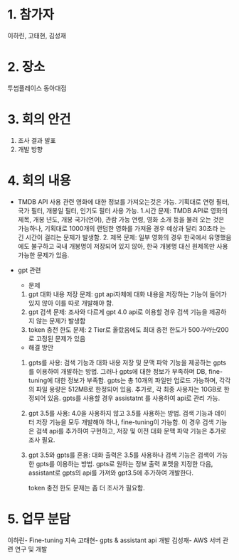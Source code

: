# 1. 참가자
이하린, 고태현, 김성재

# 2. 장소
투썸플레이스 동아대점

# 3. 회의 안건
1. 조사 결과 발표
2. 개발 방향

# 4. 회의 내용
* TMDB API 사용 관련
  영화에 대한 정보를 가져오는것은 가능. 기획대로 연령 필터, 국가 필터, 개봉일 필터, 인기도 필터 사용 가능.
   1.시간 문제:
    TMDB API로 영화의 제목, 개봉 년도, 개봉 국가(언어), 관람 가능 연령, 영화 소개 등을 불러 오는 것은 가능하나, 기획대로 1000개의 랜덤한 영화를 가져올 경우 예상과 달리 30초라 는 긴 시간이 걸리는 문제가 발생함.
  2. 제목 문제:
  일부 영화의 경우 한국에서 유명했음에도 불구하고 국내 개봉명이 저장되어 있지 않아, 한국 개봉명 대신 원제목만 사용 가능한 문제가 있음.

* gpt 관련
   * 문제
   1. gpt 대화 내용 저장 문제:
      gpt api자체에 대화 내용을 저장하는 기능이 들어가 있지 않아 이를 따로 개발해야 함.
  2. gpt 검색 문제:
     조사와 다르게 gpt 4.0 api로 이용할 경우 검색 기능을 제공하지 않는 문제가 발생함
  3. token 충전 한도 문제:
     2 Tier로 올랐음에도 최대 충전 한도가 500$가 아닌 200$로 고정된 문제가 있음

  * 해결 방안
  1. gpts를 사용:
       검색 기능과 대화 내용 저장 및 문맥 파악 기능을 제공하는 gpts를 이용하여 개발하는 방법. 그러나 gpts에 대한 정보가 부족하며 DB, fine-tuning에 대한 정보가 부족함.
       gpts는 총 10개의 파일만 업로드 가능하며, 각각의 파일 용량은 512MB로 한정되어 있음. 추가로, 각 최종 사용자는 10GB로 한정되어 있음.
       gpts를 사용할 경우 assistatnt 를 사용하여 api로 관리 가능.
  2. gpt 3.5를 사용:
       4.0을 사용하지 않고 3.5를 사용하는 방법. 검색 기능과 데이터 저장 기능을 모두 개발해야 하나, fine-tuning이 가능함.
       이 경우 검색 기능은 검색 api를 추가하여 구현하고, 저장 및 이전 대화 문맥 파악 기능은 추가로 조사 필요.
  3. gpt 3.5와 gpts를 혼용:
       대화 출력은 3.5를 사용하나 검색 기능은 검색이 가능한 gpts를 이용하는 방법. gpts로 원하는 정보 출력 포맷을 지정한 다음, assistant로 gpts의 api를 가져와 gpt3.5에 추가하여 개발한다.

       token 충전 한도 문제는 좀 더 조사가 필요함.

# 5. 업무 분담
이하린- Fine-tuning 지속
고태현- gpts & assistant api 개발
김성재- AWS 서버 관련 연구 및 개발
